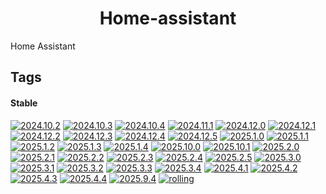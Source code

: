 <!---
NOTE: AUTO-GENERATED FILE
to edit this file, instead edit its template at: ./github/scripts/templates/container/README.md.j2
-->
<div align="center">

# Home-assistant

</div>

Home Assistant

## Tags

#### Stable



[![2024.10.2](https://img.shields.io/badge/2024.10.2-blue?style=flat-square)](https://github.com/shamubernetes/containers/pkgs/container/home-assistant/291562548?tag=2024.10.2)
 [![2024.10.3](https://img.shields.io/badge/2024.10.3-blue?style=flat-square)](https://github.com/shamubernetes/containers/pkgs/container/home-assistant/291835194?tag=2024.10.3)
 [![2024.10.4](https://img.shields.io/badge/2024.10.4-blue?style=flat-square)](https://github.com/shamubernetes/containers/pkgs/container/home-assistant/295445234?tag=2024.10.4)
 [![2024.11.1](https://img.shields.io/badge/2024.11.1-blue?style=flat-square)](https://github.com/shamubernetes/containers/pkgs/container/home-assistant/304842860?tag=2024.11.1)
 [![2024.12.0](https://img.shields.io/badge/2024.12.0-blue?style=flat-square)](https://github.com/shamubernetes/containers/pkgs/container/home-assistant/317235686?tag=2024.12.0)
 [![2024.12.1](https://img.shields.io/badge/2024.12.1-blue?style=flat-square)](https://github.com/shamubernetes/containers/pkgs/container/home-assistant/318976413?tag=2024.12.1)
 [![2024.12.2](https://img.shields.io/badge/2024.12.2-blue?style=flat-square)](https://github.com/shamubernetes/containers/pkgs/container/home-assistant/320473241?tag=2024.12.2)
 [![2024.12.3](https://img.shields.io/badge/2024.12.3-blue?style=flat-square)](https://github.com/shamubernetes/containers/pkgs/container/home-assistant/322265799?tag=2024.12.3)
 [![2024.12.4](https://img.shields.io/badge/2024.12.4-blue?style=flat-square)](https://github.com/shamubernetes/containers/pkgs/container/home-assistant/324372775?tag=2024.12.4)
 [![2024.12.5](https://img.shields.io/badge/2024.12.5-blue?style=flat-square)](https://github.com/shamubernetes/containers/pkgs/container/home-assistant/326266711?tag=2024.12.5)
 [![2025.1.0](https://img.shields.io/badge/2025.1.0-blue?style=flat-square)](https://github.com/shamubernetes/containers/pkgs/container/home-assistant/332190652?tag=2025.1.0)
 [![2025.1.1](https://img.shields.io/badge/2025.1.1-blue?style=flat-square)](https://github.com/shamubernetes/containers/pkgs/container/home-assistant/333727770?tag=2025.1.1)
 [![2025.1.2](https://img.shields.io/badge/2025.1.2-blue?style=flat-square)](https://github.com/shamubernetes/containers/pkgs/container/home-assistant/334199686?tag=2025.1.2)
 [![2025.1.3](https://img.shields.io/badge/2025.1.3-blue?style=flat-square)](https://github.com/shamubernetes/containers/pkgs/container/home-assistant/340162904?tag=2025.1.3)
 [![2025.1.4](https://img.shields.io/badge/2025.1.4-blue?style=flat-square)](https://github.com/shamubernetes/containers/pkgs/container/home-assistant/344824210?tag=2025.1.4)
 [![2025.10.0](https://img.shields.io/badge/2025.10.0-blue?style=flat-square)](https://github.com/shamubernetes/containers/pkgs/container/home-assistant/532023581?tag=2025.10.0)
 [![2025.10.1](https://img.shields.io/badge/2025.10.1-blue?style=flat-square)](https://github.com/shamubernetes/containers/pkgs/container/home-assistant/534435971?tag=2025.10.1)
 [![2025.2.0](https://img.shields.io/badge/2025.2.0-blue?style=flat-square)](https://github.com/shamubernetes/containers/pkgs/container/home-assistant/350129155?tag=2025.2.0)
 [![2025.2.1](https://img.shields.io/badge/2025.2.1-blue?style=flat-square)](https://github.com/shamubernetes/containers/pkgs/container/home-assistant/351619412?tag=2025.2.1)
 [![2025.2.2](https://img.shields.io/badge/2025.2.2-blue?style=flat-square)](https://github.com/shamubernetes/containers/pkgs/container/home-assistant/352953219?tag=2025.2.2)
 [![2025.2.3](https://img.shields.io/badge/2025.2.3-blue?style=flat-square)](https://github.com/shamubernetes/containers/pkgs/container/home-assistant/354565396?tag=2025.2.3)
 [![2025.2.4](https://img.shields.io/badge/2025.2.4-blue?style=flat-square)](https://github.com/shamubernetes/containers/pkgs/container/home-assistant/355939053?tag=2025.2.4)
 [![2025.2.5](https://img.shields.io/badge/2025.2.5-blue?style=flat-square)](https://github.com/shamubernetes/containers/pkgs/container/home-assistant/362007561?tag=2025.2.5)
 [![2025.3.0](https://img.shields.io/badge/2025.3.0-blue?style=flat-square)](https://github.com/shamubernetes/containers/pkgs/container/home-assistant/368301143?tag=2025.3.0)
 [![2025.3.1](https://img.shields.io/badge/2025.3.1-blue?style=flat-square)](https://github.com/shamubernetes/containers/pkgs/container/home-assistant/369950566?tag=2025.3.1)
 [![2025.3.2](https://img.shields.io/badge/2025.3.2-blue?style=flat-square)](https://github.com/shamubernetes/containers/pkgs/container/home-assistant/372284480?tag=2025.3.2)
 [![2025.3.3](https://img.shields.io/badge/2025.3.3-blue?style=flat-square)](https://github.com/shamubernetes/containers/pkgs/container/home-assistant/374364598?tag=2025.3.3)
 [![2025.3.4](https://img.shields.io/badge/2025.3.4-blue?style=flat-square)](https://github.com/shamubernetes/containers/pkgs/container/home-assistant/379483498?tag=2025.3.4)
 [![2025.4.1](https://img.shields.io/badge/2025.4.1-blue?style=flat-square)](https://github.com/shamubernetes/containers/pkgs/container/home-assistant/389093379?tag=2025.4.1)
 [![2025.4.2](https://img.shields.io/badge/2025.4.2-blue?style=flat-square)](https://github.com/shamubernetes/containers/pkgs/container/home-assistant/394243837?tag=2025.4.2)
 [![2025.4.3](https://img.shields.io/badge/2025.4.3-blue?style=flat-square)](https://github.com/shamubernetes/containers/pkgs/container/home-assistant/398714840?tag=2025.4.3)
 [![2025.4.4](https://img.shields.io/badge/2025.4.4-blue?style=flat-square)](https://github.com/shamubernetes/containers/pkgs/container/home-assistant/402621495?tag=2025.4.4)
 [![2025.9.4](https://img.shields.io/badge/2025.9.4-blue?style=flat-square)](https://github.com/shamubernetes/containers/pkgs/container/home-assistant/521547988?tag=2025.9.4)
 [![rolling](https://img.shields.io/badge/rolling-green?style=flat-square)](https://github.com/shamubernetes/containers/pkgs/container/home-assistant/534435971?tag=rolling)
